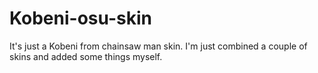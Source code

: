 # Kobeni-osu-skin

It's just a Kobeni from chainsaw man skin. I'm just combined a couple of skins and added some things myself.
